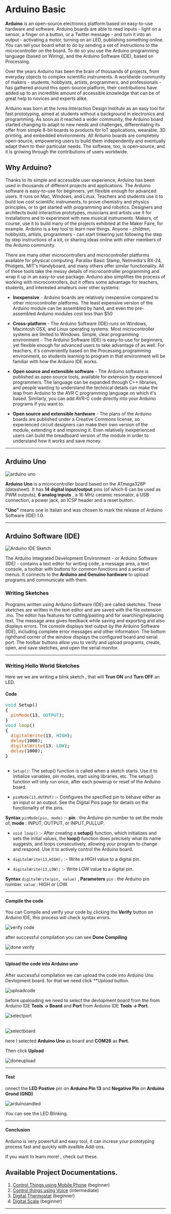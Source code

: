 # Arduino Basic

**Arduino** is an open-source electronics platform based on easy-to-use hardware and software. Arduino boards are able to read inputs - light on a sensor, a finger on a button, or a Twitter message - and turn it into an output - activating a motor, turning on an LED, publishing something online. You can tell your board what to do by sending a set of instructions to the microcontroller on the board. To do so you use the Arduino programming language (based on Wiring), and the Arduino Software (IDE), based on Processing.

Over the years Arduino has been the brain of thousands of projects, from everyday objects to complex scientific instruments. A worldwide community of makers - students, hobbyists, artists, programmers, and professionals - has gathered around this open-source platform, their contributions have added up to an incredible amount of accessible knowledge that can be of great help to novices and experts alike.

Arduino was born at the Ivrea Interaction Design Institute as an easy tool for fast prototyping, aimed at students without a background in electronics and programming. As soon as it reached a wider community, the Arduino board started changing to adapt to new needs and challenges, differentiating its offer from simple 8-bit boards to products for IoT applications, wearable, 3D printing, and embedded environments. All Arduino boards are completely open-source, empowering users to build them independently and eventually adapt them to their particular needs. The software, too, is open-source, and it is growing through the contributions of users worldwide.

## Why Arduino?
Thanks to its simple and accessible user experience, Arduino has been used in thousands of different projects and applications. The Arduino software is easy-to-use for beginners, yet flexible enough for advanced users. It runs on Mac, Windows, and Linux. Teachers and students use it to build low cost scientific instruments, to prove chemistry and physics principles, or to get started with programming and robotics. Designers and architects build interactive prototypes, musicians and artists use it for installations and to experiment with new musical instruments. Makers, of course, use it to build many of the projects exhibited at the Maker Faire, for example. Arduino is a key tool to learn new things. Anyone - children, hobbyists, artists, programmers - can start tinkering just following the step by step instructions of a kit, or sharing ideas online with other members of the Arduino community.

There are many other microcontrollers and microcontroller platforms available for physical computing. Parallax Basic Stamp, Netmedia's BX-24, Phidgets, MIT's Handyboard, and many others offer similar functionality. All of these tools take the messy details of microcontroller programming and wrap it up in an easy-to-use package. Arduino also simplifies the process of working with microcontrollers, but it offers some advantage for teachers, students, and interested amateurs over other systems:

* **Inexpensive** - Arduino boards are relatively inexpensive compared to other microcontroller platforms. The least expensive version of the Arduino module can be assembled by hand, and even the pre-assembled Arduino modules cost less than $50

* **Cross-platform** - The Arduino Software (IDE) runs on Windows, Macintosh OSX, and Linux operating systems. Most microcontroller systems are limited to Windows.
Simple, clear programming environment - The Arduino Software (IDE) is easy-to-use for beginners, yet flexible enough for advanced users to take advantage of as well. For teachers, it's conveniently based on the Processing programming environment, so students learning to program in that environment will be familiar with how the Arduino IDE works.

* **Open source and extensible software** - The Arduino software is published as open source tools, available for extension by experienced programmers. The language can be expanded through C++ libraries, and people wanting to understand the technical details can make the leap from Arduino to the AVR C programming language on which it's based. Similarly, you can add AVR-C code directly into your Arduino programs if you want to.

* **Open source and extensible hardware** - The plans of the Arduino boards are published under a Creative Commons license, so experienced circuit designers can make their own version of the module, extending it and improving it. Even relatively inexperienced users can build the breadboard version of the module in order to understand how it works and save money.

<hr>

## Arduino Uno

![arduino uno](src/Images/arduinouno.jpg)

**Arduino Uno** is a microcontroller board based on the ATmega328P (datasheet). It has **14 digital input/output** pins (of which 6 can be used as PWM outputs), **6 analog inputs** , a 16 MHz ceramic resonator, a USB connection, a power jack, an ICSP header and a reset button.

**"Uno"** means one in Italian and was chosen to mark the release of Arduino Software (IDE) 1.0.

<hr>

## Arduino Software (IDE)

![Arduino IDE Sketch](../docs/images/arduinoide02.JPG)

The Arduino Integrated Development Environment - or Arduino Software (IDE) - contains a text editor for writing code, a message area, a text console, a toolbar with buttons for common functions and a series of menus. It connects to the **Arduino and Genuino hardware** to upload programs and communicate with them.


### Writing Sketches

Programs written using Arduino Software (IDE) are called sketches. These sketches are written in the text editor and are saved with the file extension .ino. The editor has features for cutting/pasting and for searching/replacing text. The message area gives feedback while saving and exporting and also displays errors. The console displays text output by the Arduino Software (IDE), including complete error messages and other information. The bottom righthand corner of the window displays the configured board and serial port. The toolbar buttons allow you to verify and upload programs, create, open, and save sketches, and open the serial monitor.

<hr>

### Writing Hello World Sketches

Here we we are writing a blink sketch , that will **Trun ON** and **Turn OFF** an LED.

#### Code

<pre>
<font color="#00979c">void</font> <font color="#000000">Setup</font><font color="#000000">(</font><font color="#000000">)</font>
<font color="#000000">{</font>
 &nbsp;<font color="#d35400">pinMode</font><font color="#000000">(</font><font color="#000000">13</font><font color="#434f54">,</font> <font color="#00979c">OUTPUT</font><font color="#000000">)</font><font color="#000000">;</font>
<font color="#000000">}</font>
<font color="#00979c">void</font> <font color="#5e6d03">loop</font><font color="#000000">(</font><font color="#000000">)</font>
<font color="#000000">{</font>
 &nbsp;<font color="#d35400">digitalWrite</font><font color="#000000">(</font><font color="#000000">13</font><font color="#434f54">,</font> <font color="#00979c">HIGH</font><font color="#000000">)</font><font color="#000000">;</font>
 &nbsp;<font color="#d35400">delay</font><font color="#000000">(</font><font color="#000000">1000</font><font color="#000000">)</font><font color="#000000">;</font>
 &nbsp;<font color="#d35400">digitalWrite</font><font color="#000000">(</font><font color="#000000">13</font><font color="#434f54">,</font> <font color="#00979c">LOW</font><font color="#000000">)</font><font color="#000000">;</font>
 &nbsp;<font color="#d35400">delay</font><font color="#000000">(</font><font color="#000000">1000</font><font color="#000000">)</font><font color="#000000">;</font>
<font color="#000000">}</font>

</pre>


* `Setup()`:   The setup() function is called when a sketch starts. Use it to initialize variables, pin modes, start using libraries, etc. The setup() function will only run once, after each powerup or reset of the Arduino board.

* `pinMode(13,OUTPUT)` :- Configures the specified pin to behave either as an input or an output. See the Digital Pins page for details on the functionality of the pins. 

**Syntax** `pinMode(pin, mode)` :-  **pin** : the Arduino pin number to set the mode of, **mode** :  INPUT, OUTPUT, or INPUT_PULLUP. 


* `void loop()` :- After creating a **setup()** function, which initializes and sets the initial values, the **loop()** function does precisely what its name suggests, and loops consecutively, allowing your program to change and respond. Use it to actively control the Arduino board.

* `digitalWrite(13,HIGH);` :- Write a HIGH value to a digital pin. 

* `digitalWrite(13,LOW);` :- Write LOW value to a digital pin. 

**Syntax** `digitalWrite(pin, value)` , **Parameters** `pin` : the Arduino pin number. `value` : HIGH or LOW.

<hr>


#### Compile the code 

You can Compile and verify your code by clicking the **Verify** button on Arduino IDE, this process will check syntax errors. 

![verify code](../Control-Things-Using-Mobile-Phone/src/images/verifycode.png)

after successful compilation you can see **Done Compiling**

![done verify](../Control-Things-Using-Mobile-Phone/src/images//doneverify.JPG)
<hr>

#### Upload the code into Arduino uno 

After successful compilation we can upload the code into Arduino Uno Devlopment board. for that we need click ***Upload* button.

![uploadcode](../Control-Things-Using-Mobile-Phone/src/images//uploadcode.png)

before upaloading we need to select the devlopment board from the from Arduino IDE **Tools -> Board**  and **Port** from Arduino IDE **Tools -> Port**. 

![selectport](../Control-Things-Using-Mobile-Phone/src/images/selectport.png) 
<br><br>

![selectboard](../Control-Things-Using-Mobile-Phone/src/images/selectboard.png)


here I selected **Arduino Uno** as board and **COM26** as **Port**. 

Then click **Upload**

![doneupload](../Control-Things-Using-Mobile-Phone/src/images/doneupload.JPG)

<hr>

#### Test

onnect the **LED Postive** pin on **Arduino Pin 13** and **Negative Pin** on **Arduino Grond (GND)**

![arduinoandled](../Control-Things-Using-Mobile-Phone/src/images/ledandarduino.png)

You can see the LED Blinking. 

<hr>

#### Conclusion

Arduino is very powerfull and easy tool, it can increse your prototyping process fast and quickly with availble Add-ons.

If you want to learn more! , check out these. 

## Available Project Documentations.


1. [Control Things using Mobile Phone](Control-Things-Using-Mobile-Phone/control-things-using-phone.md) (beginner)
2. [Control things using Voice](Control-Things-Using-Voice/control-things-using-voice.md) (intermediate)
3. [Digital Thermostat](Digital-Thermostat/digital-thermostat.md) (beginner)
4. [Digital Scale](Digital-Scale/digital-scale.md) (beginner)


<hr>









